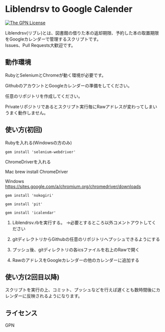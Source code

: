 # Liblendrsv to Google Calender

[![The GPN License](https://img.shields.io/badge/license-GPN-blue.svg)](LICENSE)

Liblendrsv(リブレ)とは、図書館の借りた本の返却期限、予約した本の取置期限をGoogleカレンダーで管理するスクリプトです。  
Issues、Pull Requests大歓迎です。

## 動作環境

RubyとSeleniumとChromeが動く環境が必要です。

GithubのアカウントとGoogleカレンダーの準備をしてください。

任意のリポジトリを作成してください。

Privateリポジトリであるとスクリプト実行毎にRawアドレスが変わってしまいうまく動作しません。

## 使い方(初回)

Rubyを入れる(Windowsの方のみ)  

```gem install 'selenium-webdriver'```  

ChromeDriverを入れる  

Mac
brew install ChromeDriver

Windows
https://sites.google.com/a/chromium.org/chromedriver/downloads

```gem install 'nokogiri'```  

```gem install 'pit'```  

```gem install 'icalendar'```


1. Liblendrsv.rbを実行する。
   →必要とするところ以外コメントアウトしてください

2. gitディレクトリからGithubの任意のリポジトリへプッシュできるようにする

3. プッシュ後、gitディレクトリの各icsファイルを右上のRawで開く

4. RawのアドレスをGoogleカレンダーの他のカレンダーに追加する

## 使い方(2回目以降)

スクリプトを実行の上、コミット、プッシュなどを行えば遅くとも数時間後にカレンダーに反映されるようになります。

## ライセンス

GPN
